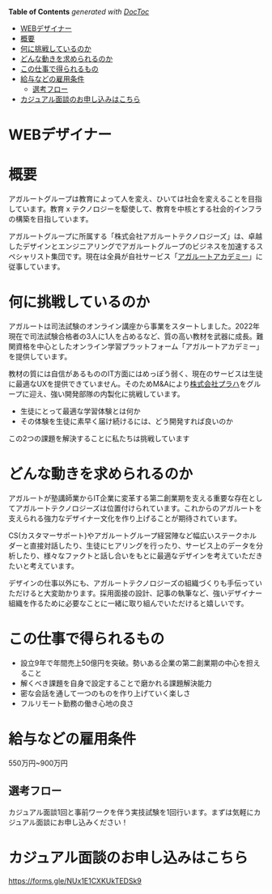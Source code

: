 <!-- START doctoc generated TOC please keep comment here to allow auto update -->
<!-- DON'T EDIT THIS SECTION, INSTEAD RE-RUN doctoc TO UPDATE -->
**Table of Contents**  *generated with [DocToc](https://github.com/thlorenz/doctoc)*

- [WEBデザイナー](#web%E3%83%87%E3%82%B6%E3%82%A4%E3%83%8A%E3%83%BC)
- [概要](#%E6%A6%82%E8%A6%81)
- [何に挑戦しているのか](#%E4%BD%95%E3%81%AB%E6%8C%91%E6%88%A6%E3%81%97%E3%81%A6%E3%81%84%E3%82%8B%E3%81%AE%E3%81%8B)
- [どんな動きを求められるのか](#%E3%81%A9%E3%82%93%E3%81%AA%E5%8B%95%E3%81%8D%E3%82%92%E6%B1%82%E3%82%81%E3%82%89%E3%82%8C%E3%82%8B%E3%81%AE%E3%81%8B)
- [この仕事で得られるもの](#%E3%81%93%E3%81%AE%E4%BB%95%E4%BA%8B%E3%81%A7%E5%BE%97%E3%82%89%E3%82%8C%E3%82%8B%E3%82%82%E3%81%AE)
- [給与などの雇用条件](#%E7%B5%A6%E4%B8%8E%E3%81%AA%E3%81%A9%E3%81%AE%E9%9B%87%E7%94%A8%E6%9D%A1%E4%BB%B6)
  - [選考フロー](#%E9%81%B8%E8%80%83%E3%83%95%E3%83%AD%E3%83%BC)
- [カジュアル面談のお申し込みはこちら](#%E3%82%AB%E3%82%B8%E3%83%A5%E3%82%A2%E3%83%AB%E9%9D%A2%E8%AB%87%E3%81%AE%E3%81%8A%E7%94%B3%E3%81%97%E8%BE%BC%E3%81%BF%E3%81%AF%E3%81%93%E3%81%A1%E3%82%89)

<!-- END doctoc generated TOC please keep comment here to allow auto update -->

# WEBデザイナー

# 概要
アガルートグループは教育によって人を変え、ひいては社会を変えることを目指しています。教育 x テクノロジーを駆使して、教育を中核とする社会的インフラの構築を目指しています。

アガルートグループに所属する「株式会社アガルートテクノロジーズ」は、卓越したデザインとエンジニアリングでアガルートグループのビジネスを加速するスペシャリスト集団です。現在は全員が自社サービス「[アガルートアカデミー](https://www.agaroot.jp/)」に従事しています。

# 何に挑戦しているのか
アガルートは司法試験のオンライン講座から事業をスタートしました。2022年現在で司法試験合格者の3人に1人を占めるなど、質の高い教材を武器に成長。難関資格を中心としたオンライン学習プラットフォーム「アガルートアカデミー」を提供しています。

教材の質には自信があるもののIT方面にはめっぽう弱く、現在のサービスは生徒に最適なUXを提供できていません。そのためM&Aにより[株式会社プラハ](https://www.praha-inc.com/)をグループに迎え、強い開発部隊の内製化に挑戦しています。

- 生徒にとって最適な学習体験とは何か
- その体験を生徒に素早く届け続けるには、どう開発すれば良いのか

この2つの課題を解決することに私たちは挑戦しています

# どんな動きを求められるのか
アガルートが塾講師業からIT企業に変革する第二創業期を支える重要な存在としてアガルートテクノロジーズは位置付けられています。これからのアガルートを支えられる強力なデザイナー文化を作り上げることが期待されています。

CS(カスタマーサポート)やアガルートグループ経営陣など幅広いステークホルダーと直接対話したり、生徒にヒアリングを行ったり、サービス上のデータを分析したり、様々なファクトと話し合いをもとに最適なデザインを考えていただきたいと考えています。

デザインの仕事以外にも、アガルートテクノロジーズの組織づくりも手伝っていただけると大変助かります。採用面接の設計、記事の執筆など、強いデザイナー組織を作るために必要なことに一緒に取り組んでいただけると嬉しいです。

# この仕事で得られるもの
- 設立9年で年間売上50億円を突破。勢いある企業の第二創業期の中心を担えること
- 解くべき課題を自身で設定することで磨かれる課題解決能力
- 密な会話を通して一つのものを作り上げていく楽しさ
- フルリモート勤務の働き心地の良さ

# 給与などの雇用条件
550万円~900万円

<!-- このメッセージを見た方へ：応募の際に「コードのコメント読んだよ！」と言ってくれたら面接官が喜びます -->

## 選考フロー
カジュアル面談1回と事前ワークを伴う実技試験を1回行います。まずは気軽にカジュアル面談にお申し込みください！

# カジュアル面談のお申し込みはこちら
https://forms.gle/NUx1E1CXKUkTEDSk9